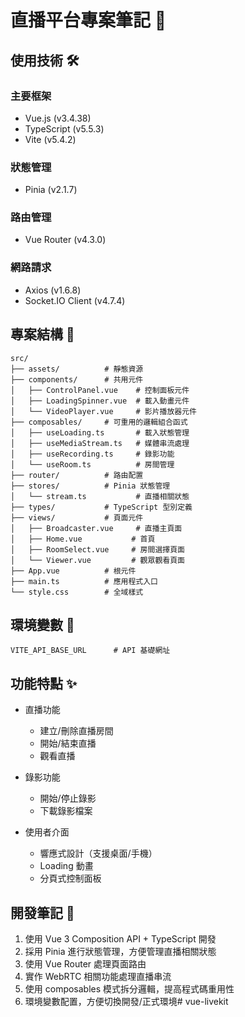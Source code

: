 # 直播平台專案筆記 📝

## 使用技術 🛠

### 主要框架
- Vue.js (v3.4.38)
- TypeScript (v5.5.3)
- Vite (v5.4.2)

### 狀態管理
- Pinia (v2.1.7)

### 路由管理
- Vue Router (v4.3.0)

### 網路請求
- Axios (v1.6.8)
- Socket.IO Client (v4.7.4)

## 專案結構 📂

```
src/
├── assets/          # 靜態資源
├── components/      # 共用元件
│   ├── ControlPanel.vue    # 控制面板元件
│   ├── LoadingSpinner.vue  # 載入動畫元件
│   └── VideoPlayer.vue     # 影片播放器元件
├── composables/     # 可重用的邏輯組合函式
│   ├── useLoading.ts       # 載入狀態管理
│   ├── useMediaStream.ts   # 媒體串流處理
│   ├── useRecording.ts     # 錄影功能
│   └── useRoom.ts          # 房間管理
├── router/          # 路由配置
├── stores/          # Pinia 狀態管理
│   └── stream.ts           # 直播相關狀態
├── types/           # TypeScript 型別定義
├── views/           # 頁面元件
│   ├── Broadcaster.vue     # 直播主頁面
│   ├── Home.vue           # 首頁
│   ├── RoomSelect.vue     # 房間選擇頁面
│   └── Viewer.vue         # 觀眾觀看頁面
├── App.vue          # 根元件
├── main.ts          # 應用程式入口
└── style.css        # 全域樣式

```

## 環境變數 🔑
```env
VITE_API_BASE_URL      # API 基礎網址
```

## 功能特點 ✨

- 直播功能
  - 建立/刪除直播房間
  - 開始/結束直播
  - 觀看直播

- 錄影功能
  - 開始/停止錄影
  - 下載錄影檔案

- 使用者介面
  - 響應式設計（支援桌面/手機）
  - Loading 動畫
  - 分頁式控制面板

## 開發筆記 📌

1. 使用 Vue 3 Composition API + TypeScript 開發
2. 採用 Pinia 進行狀態管理，方便管理直播相關狀態
3. 使用 Vue Router 處理頁面路由
4. 實作 WebRTC 相關功能處理直播串流
5. 使用 composables 模式拆分邏輯，提高程式碼重用性
6. 環境變數配置，方便切換開發/正式環境#   v u e - l i v e k i t 
